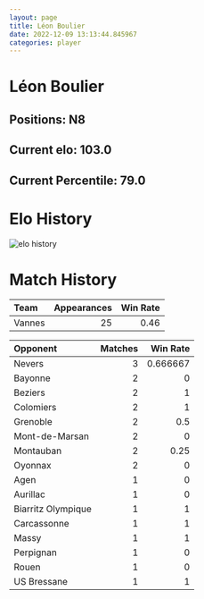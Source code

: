 ```yaml
---  
layout: page  
title: Léon Boulier  
date: 2022-12-09 13:13:44.845967  
categories: player  
---
```

# Léon Boulier

## Positions: N8

## Current elo: 103.0

## Current Percentile: 79.0

# Elo History


![elo history](history_LéonBoulier.png)
# Match History


| Team   |   Appearances |   Win Rate |
|:-------|--------------:|-----------:|
| Vannes |            25 |       0.46 |

| Opponent           |   Matches |   Win Rate |
|:-------------------|----------:|-----------:|
| Nevers             |         3 |   0.666667 |
| Bayonne            |         2 |   0        |
| Beziers            |         2 |   1        |
| Colomiers          |         2 |   1        |
| Grenoble           |         2 |   0.5      |
| Mont-de-Marsan     |         2 |   0        |
| Montauban          |         2 |   0.25     |
| Oyonnax            |         2 |   0        |
| Agen               |         1 |   0        |
| Aurillac           |         1 |   0        |
| Biarritz Olympique |         1 |   1        |
| Carcassonne        |         1 |   1        |
| Massy              |         1 |   1        |
| Perpignan          |         1 |   0        |
| Rouen              |         1 |   0        |
| US Bressane        |         1 |   1        |